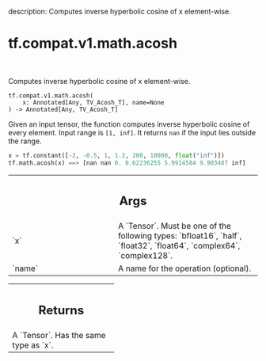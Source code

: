 description: Computes inverse hyperbolic cosine of x element-wise.

<div itemscope itemtype="http://developers.google.com/ReferenceObject">
<meta itemprop="name" content="tf.compat.v1.math.acosh" />
<meta itemprop="path" content="Stable" />
</div>

# tf.compat.v1.math.acosh

<!-- Insert buttons and diff -->

<table class="tfo-notebook-buttons tfo-api nocontent" align="left">

</table>



Computes inverse hyperbolic cosine of x element-wise.


<pre class="devsite-click-to-copy prettyprint lang-py tfo-signature-link">
<code>tf.compat.v1.math.acosh(
    x: Annotated[Any, TV_Acosh_T], name=None
) -> Annotated[Any, TV_Acosh_T]
</code></pre>



<!-- Placeholder for "Used in" -->

Given an input tensor, the function computes inverse hyperbolic cosine of every element.
Input range is `[1, inf]`. It returns `nan` if the input lies outside the range.

```python
x = tf.constant([-2, -0.5, 1, 1.2, 200, 10000, float("inf")])
tf.math.acosh(x) ==> [nan nan 0. 0.62236255 5.9914584 9.903487 inf]
```

<!-- Tabular view -->
 <table class="responsive fixed orange">
<colgroup><col width="214px"><col></colgroup>
<tr><th colspan="2"><h2 class="add-link">Args</h2></th></tr>

<tr>
<td>
`x`<a id="x"></a>
</td>
<td>
A `Tensor`. Must be one of the following types: `bfloat16`, `half`, `float32`, `float64`, `complex64`, `complex128`.
</td>
</tr><tr>
<td>
`name`<a id="name"></a>
</td>
<td>
A name for the operation (optional).
</td>
</tr>
</table>



<!-- Tabular view -->
 <table class="responsive fixed orange">
<colgroup><col width="214px"><col></colgroup>
<tr><th colspan="2"><h2 class="add-link">Returns</h2></th></tr>
<tr class="alt">
<td colspan="2">
A `Tensor`. Has the same type as `x`.
</td>
</tr>

</table>


